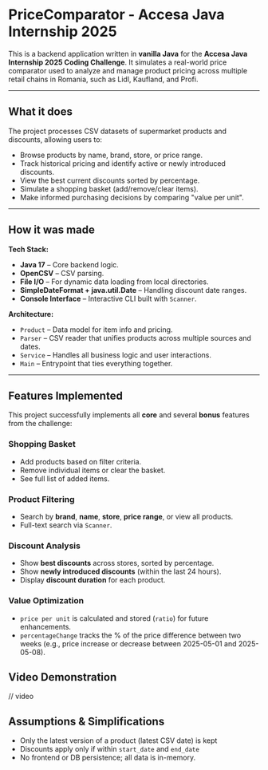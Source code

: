 # PriceComparator - Accesa Java Internship 2025

This is a backend application written in **vanilla Java** for the **Accesa Java Internship 2025 Coding Challenge**. It simulates a real-world price comparator used to analyze and manage product pricing across multiple retail chains in Romania, such as Lidl, Kaufland, and Profi.

---

## What it does

The project processes CSV datasets of supermarket products and discounts, allowing users to:

- Browse products by name, brand, store, or price range.
- Track historical pricing and identify active or newly introduced discounts.
- View the best current discounts sorted by percentage.
- Simulate a shopping basket (add/remove/clear items).
- Make informed purchasing decisions by comparing "value per unit".

---

## How it was made

**Tech Stack:**
- **Java 17** – Core backend logic.
- **OpenCSV** – CSV parsing.
- **File I/O** – For dynamic data loading from local directories.
- **SimpleDateFormat + java.util.Date** – Handling discount date ranges.
- **Console Interface** – Interactive CLI built with `Scanner`.

**Architecture:**
- `Product` – Data model for item info and pricing.
- `Parser` – CSV reader that unifies products across multiple sources and dates.
- `Service` – Handles all business logic and user interactions.
- `Main` – Entrypoint that ties everything together.

---

## Features Implemented

This project successfully implements all **core** and several **bonus** features from the challenge:

### Shopping Basket
- Add products based on filter criteria.
- Remove individual items or clear the basket.
- See full list of added items.

### Product Filtering
- Search by **brand**, **name**, **store**, **price range**, or view all products.
- Full-text search via `Scanner`.

### Discount Analysis
- Show **best discounts** across stores, sorted by percentage.
- Show **newly introduced discounts** (within the last 24 hours).
- Display **discount duration** for each product.

### Value Optimization
- `price per unit` is calculated and stored (`ratio`) for future enhancements.
- `percentageChange` tracks the % of the price difference between two weeks (e.g., price increase or decrease between 2025-05-01 and 2025-05-08).

## Video Demonstration
// video

## Assumptions & Simplifications
- Only the latest version of a product (latest CSV date) is kept
- Discounts apply only if within `start_date` and `end_date`
- No frontend or DB persistence; all data is in-memory.
